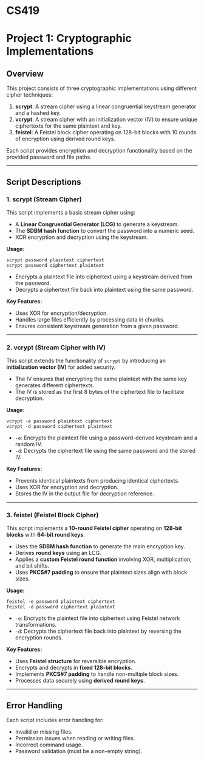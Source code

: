 # CS419

# Project 1: Cryptographic Implementations

## Overview
This project consists of three cryptographic implementations using different cipher techniques:
1. **scrypt**: A stream cipher using a linear congruential keystream generator and a hashed key.
2. **vcrypt**: A stream cipher with an initialization vector (IV) to ensure unique ciphertexts for the same plaintext and key.
3. **feistel**: A Feistel block cipher operating on 128-bit blocks with 10 rounds of encryption using derived round keys.

Each script provides encryption and decryption functionality based on the provided password and file paths.

---

## Script Descriptions

### 1. **scrypt** (Stream Cipher)
This script implements a basic stream cipher using:
- A **Linear Congruential Generator (LCG)** to generate a keystream.
- The **SDBM hash function** to convert the password into a numeric seed.
- XOR encryption and decryption using the keystream.

**Usage:**
```
scrypt password plaintext ciphertext
scrypt password ciphertext plaintext
```
- Encrypts a plaintext file into ciphertext using a keystream derived from the password.
- Decrypts a ciphertext file back into plaintext using the same password.

**Key Features:**
- Uses XOR for encryption/decryption.
- Handles large files efficiently by processing data in chunks.
- Ensures consistent keystream generation from a given password.

---

### 2. **vcrypt** (Stream Cipher with IV)
This script extends the functionality of `scrypt` by introducing an **initialization vector (IV)** for added security.
- The IV ensures that encrypting the same plaintext with the same key generates different ciphertexts.
- The IV is stored as the first 8 bytes of the ciphertext file to facilitate decryption.

**Usage:**
```
vcrypt -e password plaintext ciphertext
vcrypt -d password ciphertext plaintext
```
- `-e`: Encrypts the plaintext file using a password-derived keystream and a random IV.
- `-d`: Decrypts the ciphertext file using the same password and the stored IV.

**Key Features:**
- Prevents identical plaintexts from producing identical ciphertexts.
- Uses XOR for encryption and decryption.
- Stores the IV in the output file for decryption reference.

---

### 3. **feistel** (Feistel Block Cipher)
This script implements a **10-round Feistel cipher** operating on **128-bit blocks** with **64-bit round keys**.
- Uses the **SDBM hash function** to generate the main encryption key.
- Derives **round keys** using an LCG.
- Applies a **custom Feistel round function** involving XOR, multiplication, and bit shifts.
- Uses **PKCS#7 padding** to ensure that plaintext sizes align with block sizes.

**Usage:**
```
feistel -e password plaintext ciphertext
feistel -d password ciphertext plaintext
```
- `-e`: Encrypts the plaintext file into ciphertext using Feistel network transformations.
- `-d`: Decrypts the ciphertext file back into plaintext by reversing the encryption rounds.

**Key Features:**
- Uses **Feistel structure** for reversible encryption.
- Encrypts and decrypts in **fixed 128-bit blocks**.
- Implements **PKCS#7 padding** to handle non-multiple block sizes.
- Processes data securely using **derived round keys**.

---

## Error Handling
Each script includes error handling for:
- Invalid or missing files.
- Permission issues when reading or writing files.
- Incorrect command usage.
- Password validation (must be a non-empty string).

